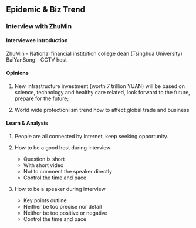 
## Epidemic & Biz Trend    

### Interview with ZhuMin 
#### Interviewee Introduction  
ZhuMin - National financial institution college dean (Tsinghua University)
BaiYanSong - CCTV host

#### Opinions 
1. New infrastructure investment (worth 7 trillion YUAN) will be based on science, technology and healthy care related, look forward to the future, prepare for the future;

2. World wide protectionlism trend how to affect global trade and business  

#### Learn & Analysis 
1. People are all connected by Internet, keep seeking opportunity. 

2. How to be a good host during interview
    + Question is short 
    + With short video 
    + Not to comment the speaker directly 
    + Control the time and pace 
    
3. How to be a speaker during interview
    + Key points outline 
    + Neither be too precise nor detail 
    + Neither be too positive or negative     
    + Control the time and pace  
 
    
